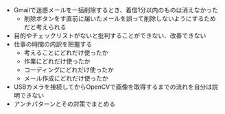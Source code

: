 - Gmailで迷惑メールを一括削除するとき、着信1分以内のものは消えなかった
    - 削除ボタンをす直前に届いたメールを誤って削除しないようにするためだと考えられる
- 目的やチェックリストがないと批判することができない、改善できない
- 仕事の時間の内訳を把握する
    - 考えることにどれだけ使ったか
    - 作業にどれだけ使ったか
    - コーディングにどれだけ使ったか
    - メール作成にどれだけ使ったか
- USBカメラを接続してからOpenCVで画像を取得するまでの流れを自分は説明できない
- アンチパターンとその対策でまとめる
